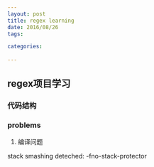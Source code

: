 ```yaml
---
layout: post  
title: regex learning 
date: 2016/08/26 
tags: 

categories: 
 
---
```


## regex项目学习

### 代码结构
### problems

1. 编译问题

stack smashing deteched: -fno-stack-protector



